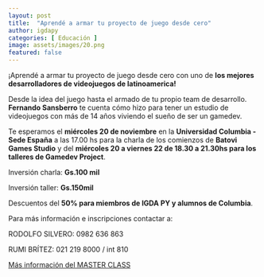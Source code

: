 ```yaml
---
layout: post
title:  "Aprendé a armar tu proyecto de juego desde cero"
author: igdapy
categories: [ Educación ]
image: assets/images/20.png
featured: false
---
```

¡Aprendé a armar tu proyecto de juego desde cero con uno de **los mejores desarrolladores de videojuegos de latinoamerica!**

Desde la idea del juego hasta el armado de tu propio team de desarrollo. **Fernando Sansberro** te cuenta cómo hizo para tener un estudio de videojuegos con más de 14 años viviendo el sueño de ser un gamedev.

Te esperamos el **miércoles 20 de noviembre** en la **Universidad Columbia - Sede España** a las 17.00 hs para la charla de los comienzos de **Batovi Games Studio** y del **miércoles 20 a viernes 22 de 18.30 a 21.30hs para los talleres de Gamedev Project**.

Inversión charla: **Gs.100 mil**

Inversión taller: **Gs.150mil**

Descuentos del **50% para miembros de IGDA PY y alumnos de Columbia**.

Para más información e inscripciones contactar a:

RODOLFO SILVERO: 0982 636 863

RUMI BRÍTEZ: 021 219 8000 / int 810

[Más información del MASTER CLASS][masterclass]

[masterclass]:http://www.igda.org.py/masterclass/

